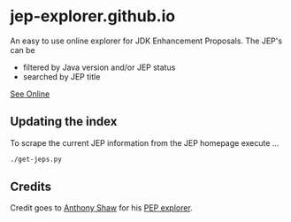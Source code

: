 # jep-explorer.github.io

An easy to use online explorer for JDK Enhancement Proposals. The JEP's can be

- filtered by Java version and/or JEP status
- searched by JEP title

[See Online](https://suboptimal.github.io/jep-explorer)


## Updating the index

To scrape the current JEP information from the JEP homepage execute ...  

```bash
./get-jeps.py
```

## Credits

Credit goes to [Anthony Shaw](https://github.com/tonybaloney) for his [PEP explorer](https://github.com/tonybaloney/pep-explorer).
